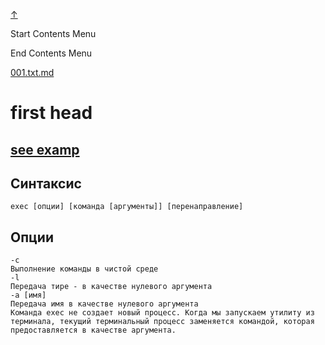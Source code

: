 
<!-- [[__TOC_]] -->

<a name=top></a>
<a class=top-link hide href=#top>↑</a>

Start Contents Menu

<!-- TOC tocDepth:1..6 chapterDepth:1..6 -->

<!-- /TOC -->

End Contents Menu

<!--
CMND: ufl_stl0 9 /home/st/REPOBARE/_repo/NBash/.arb/tech.ax/regexp.ram/.grot/opus.d/one.d/cntx.ins.d /home/st/REPOBARE/_repo/NBash/.arb/tech.ax/regexp.ram/.grot/opus.d/one.d/cntx.res.md 2

PPWD: /home/st/REPOBARE/_repo/NBash/.arb/tech.ax/regexp.ram/.grot/opus.d/one.d

FLOW: /home/st/REPOBARE/_repo/sta/.d/.st_rc_d.data.d/ufl_stl0/.flow.d/009_dr2m

DATE: 1731568582_14112024141622

DATX: 1731568582
-->


[001.txt.md](/REPOBARE/_repo/NBash/.arb/tech.ax/regexp.ram/.grot/opus.d/one.d/cntx.ins.d/001.txt.md)



# first head

## [see examp](/REPOBARE/_repo/NBash/.arb/tech.ax/regexp.ram/.grot/opus.d/one.d/.ins_dr/001.rcm.d/res.md)

## Синтаксис

    exec [опции] [команда [аргументы]] [перенаправление]

## Опции
    -c
    Выполнение команды в чистой среде
    -l
    Передача тире - в качестве нулевого аргумента
    -a [имя]
    Передача имя в качестве нулевого аргумента
    Команда exec не создает новый процесс. Когда мы запускаем утилиту из терминала, текущий терминальный процесс заменяется командой, которая предоставляется в качестве аргумента.



